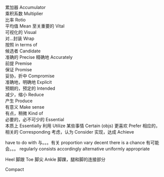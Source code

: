 累加器                   Accumulator  
乘积系数                 Multiplier  
比率                     Rotio  
平均值                   Mean
至关重要的                Vital  
可视化的                  Visual   
对...封装                 Wrap    
按照                      in terms of  
候选者                    Candidate  
准确的                    Precise
精确地                    Accurately  
前提                      Premise  
保证                      Promise    
妥协，折中                Compromise  
准确地，明确地             Explicit  
预期的，预定的             Intended  
减少，缩小                 Reduce  
产生                       Produce  
有意义                     Make sense  
有点，稍微                 Kind of  
必要的，必不可少的         Essential  
本质上                    Essentially 
利用                      Utilize
某些事情                   Certain (objs)
更喜欢                    Prefer
相应的，相关的             Corresponding
考虑，认为                 Consider
实现，达成                 Achieve





have to do with      与。。。有关
proportion 
vary
decent 
there is a chance 有可能会。。。
regularly 
consists
accordingly
alternative 
uniformly
appropriate

Heel  脚跟
Toe   脚尖
Ankle 脚踝，腿和脚的连接部分

Compact